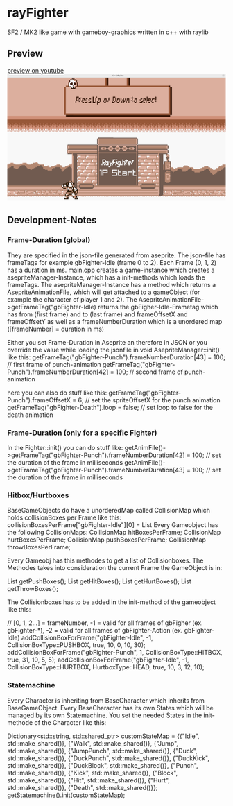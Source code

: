# rayFighter

SF2 / MK2 like game with gameboy-graphics written in c++ with raylib



## Preview
[preview on youtube](https://www.youtube.com/watch?v=svkh_CahTW8)
![](https://github.com/weitnow/rayFighter/blob/master/preview.png)


## Development-Notes

### Frame-Duration (global)
They are specified in the json-file generated from aseprite. The json-file has frameTags
for example gbFighter-Idle (frame 0 to 2). Each Frame (0, 1, 2) has a duration in ms.
main.cpp creates a game-instance which creates a asepriteManager-Instance, which has
a init-methods which loads the frameTags. The asepriteManager-Instance has a method
which returns a AsepriteAnimationFile, which will get attached to a gameObject (for example
the character of player 1 and 2). The AsepriteAnimationFile->getFrameTag("gbFighter-Idle)
returns the gbFigher-Idle-Frametag which has from (first frame) and to (last frame) and
frameOffsetX and frameOffsetY as well as a frameNumberDuration which is a unordered map
([frameNumber] = duration in ms)

Either you set Frame-Duration in Aseprite an therefore in JSON or you override the value while loading
the jsonfile in void AsepriteManager::init() like this:
getFrameTag("gbFighter-Punch").frameNumberDuration[43] = 100; // first frame of punch-animation
getFrameTag("gbFighter-Punch").frameNumberDuration[42] = 100; // second frame of punch-animation

here you can also do stuff like this:
getFrameTag("gbFighter-Punch").frameOffsetX = 6; // set the spriteOffsetX for the punch animation
getFrameTag("gbFighter-Death").loop = false; // set loop to false for the death animation

### Frame-Duration (only for a specific Fighter)
In the Fighter::init() you can do stuff like:
getAnimFile()->getFrameTag("gbFighter-Punch").frameNumberDuration[42] =
        100; // set the duration of the frame in milliseconds
getAnimFile()->getFrameTag("gbFighter-Punch").frameNumberDuration[43] =
        100; // set the duration of the frame in milliseconds

### Hitbox/Hurtboxes
BaseGameObjects do have a unorderedMap called CollisionMap which holds collisionBoxes per Frame
like this: collisionBoxesPerFrame["gbFighter-Idle"][0] = List<CollisionBox2D>
Every Gameobject has the following CollisionMaps:
CollisionMap hitBoxesPerFrame;
CollisionMap hurtBoxesPerFrame;
CollisionMap pushBoxesPerFrame;
CollisionMap throwBoxesPerFrame;

Every Gameobj has this methodes to get a list of Collisionboxes. The Methodes takes into consideration
the current Frame the GameObject is in:

List<CollisionBox2D> getPushBoxes();
List<CollisionBox2D> getHitBoxes();
List<CollisionBox2D> getHurtBoxes();
List<CollisionBox2D> getThrowBoxes();

The Collisionboxes has to be added in the init-method of the gameobject like this:

 // [0, 1, 2...] = frameNumber, -1 = valid for all frames of gbFigher (ex. gbFighter-*), -2 = valid for all frames of gbFighter-Action (ex. gbFighter-Idle)
addCollisionBoxForFrame("gbFighter-Idle", -1, CollisionBoxType::PUSHBOX, true, 10, 0, 10, 30);
addCollisionBoxForFrame("gbFighter-Punch", 1, CollisionBoxType::HITBOX, true, 31, 10, 5, 5);
addCollisionBoxForFrame("gbFighter-Idle", -1, CollisionBoxType::HURTBOX, HurtboxType::HEAD, true, 10, 3, 12, 10);

### Statemachine
Every Character is inheriting from BaseCharacter which inherits from BaseGameObject.
Every BaseCharacter has its own States which will be managed by its own Statemachine. You set the needed States in
the init-methode of the Character like this:

Dictionary<std::string, std::shared_ptr<State>> customStateMap = {{"Idle", std::make_shared<IdleState>()},
                                                                      {"Walk", std::make_shared<WalkState>()},
                                                                      {"Jump", std::make_shared<JumpState>()},
                                                                      {"JumpPunch", std::make_shared<JumpPunchState>()},
                                                                      {"Duck", std::make_shared<DuckState>()},
                                                                      {"DuckPunch", std::make_shared<DuckPunchState>()},
                                                                      {"DuckKick", std::make_shared<DuckKickState>()},
                                                                      {"DuckBlock", std::make_shared<DuckBlockState>()},
                                                                      {"Punch", std::make_shared<PunchState>()},
                                                                      {"Kick", std::make_shared<KickState>()},
                                                                      {"Block", std::make_shared<BlockState>()},
                                                                      {"Hit", std::make_shared<HitState>()},
                                                                      {"Hurt", std::make_shared<HurtState>()},
                                                                      {"Death", std::make_shared<DeathState>()}};
getStatemachine().init(customStateMap);
